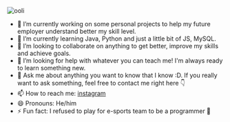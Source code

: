 ![ooli](https://user-images.githubusercontent.com/69134308/172515109-21b55323-29d7-497c-a85a-08b8554ec9e2.gif)


- 🔭 I’m currently working on some personal projects to help my future employer understand better my skill level.
- 🌱 I’m currently learning Java, Python and just a little bit of JS, MySQL.
- 👯 I’m looking to collaborate on anything to get better, improve my skills and achieve goals.
- 🤔 I’m looking for help with whatever you can teach me! I'm always ready to learn something new.
- 💬 Ask me about anything you want to know that I know :D. If you really want to ask something, feel free to contact me right here 👇 
- 📫 How to reach me: [instagram](https://www.instagram.com/mamishov.u)
- 😄 Pronouns: He/him
- ⚡ Fun fact: I refused to play for e-sports team to be a programmer 🥶
